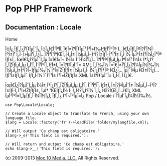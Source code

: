 Pop PHP Framework
=================

Documentation : Locale
----------------------

Home

Î¤Î¿ ÏƒÏ„Î¿Î¹Ï‡ÎµÎ¯Î¿ Î¤Î¿Ï€Î¹ÎºÎ­Ï‚ Ï€Î±Ï?Î­Ï‡ÎµÎ¹ Î³Î»Ï‰ÏƒÏƒÎ¹ÎºÎ®
Ï…Ï€Î¿ÏƒÏ„Î®Ï?Î¹Î¾Î· ÎºÎ±Î¹ Ï„Î· Î»ÎµÎ¹Ï„Î¿Ï…Ï?Î³Î¹ÎºÏŒÏ„Î·Ï„Î±
Î¼ÎµÏ„Î¬Ï†Ï?Î±ÏƒÎ· Î³Î¹Î± Ï„Î·Î½ ÎµÏ†Î±Ï?Î¼Î¿Î³Î® ÏƒÎ±Ï‚.
ÎœÏ€Î¿Ï?ÎµÎ¯Ï„Îµ Î±Ï€Î»Î¬ Î½Î± Î´Î·Î¼Î¹Î¿Ï…Ï?Î³Î®ÏƒÎµÏ„Îµ ÎºÎ±Î¹ Î½Î±
Ï†Î¿Ï?Ï„ÏŽÏƒÎµÏ„Îµ Ï„Î¹Ï‚ Î´Î¹ÎºÎ­Ï‚ ÏƒÎ±Ï‚ Î±Ï?Ï‡ÎµÎ¯Î± XML Ï„Ï‰Î½
Î±Ï€Î±Î¹Ï„Î¿Ï?Î¼ÎµÎ½Ï‰Î½ Î¼ÎµÏ„Î±Ï†Ï?Î¬ÏƒÎµÏ‰Î½ Î³Î»ÏŽÏƒÏƒÎ± Î¼Îµ Ï„Î·
Î¼Î¿Ï?Ï†Î® Ï€Î¿Ï… ÎµÎ¯Ï‡Îµ Ï€Î±Ï?Î¿Ï…ÏƒÎ¹Î±ÏƒÏ„ÎµÎ¯ ÏƒÏ„Î·Î½ Î¯Î´Î¹Î±
Î³Î»ÏŽÏƒÏƒÎ± XML Î±Ï?Ï‡ÎµÎ¯Î± Ï„Î·Ï‚ Î Î¿Ï€.

ÎœÏ€Î¿Ï?ÎµÎ¯Ï„Îµ Î½Î± Ï†Î¿Ï?Ï„ÏŽÏƒÎµÏ„Îµ Ï„Î¹Ï‚ Î´Î¹ÎºÎ­Ï‚ ÏƒÎ±Ï‚
Î±Ï?Ï‡ÎµÎ¯Î± Î¼ÎµÏ„Î¬Ï†Ï?Î±ÏƒÎ·Ï‚ Î³Î»ÏŽÏƒÏƒÎ±, ÎµÏ† 'ÏŒÏƒÎ¿Î½ Î·
Ï„Î·Ï?Î¿Ï?Î½ Ï„Î¿ Ï€Ï?ÏŒÏ„Ï…Ï€Î¿ XML ÎµÎ³ÎºÎ±Ï„ÎµÏƒÏ„Î·Î¼Î­Î½Î¿Ï‚ ÏƒÏ„Î¿
Ï†Î¬ÎºÎµÎ»Î¿ Pop / Locale / Î´ÎµÎ´Î¿Î¼Î­Î½Ï‰Î½.

    use Pop\Locale\Locale;

    // Create a Locale object to translate to French, using your own language file.
    $lang = Locale::factory('fr')->loadFile('folder/mylangfile.xml);

    // Will output 'Ce champ est obligatoire.'
    $lang->_e('This field is required.');

    // Will return and output 'Ce champ est obligatoire.'
    echo $lang->__('This field is required.');

\(c) 2009-2013 [Moc 10 Media, LLC.](http://www.moc10media.com) All
Rights Reserved.
